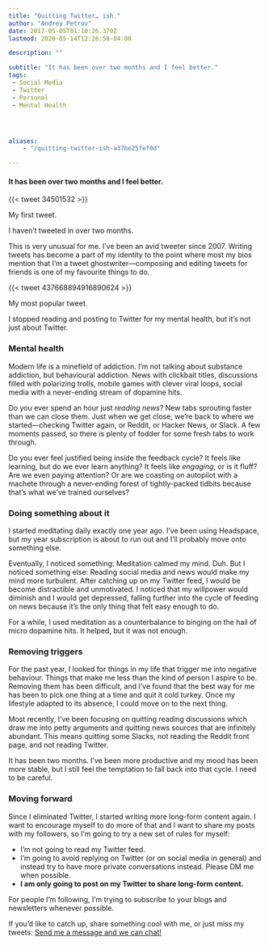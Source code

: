```yaml
---
title: "Quitting Twitter… ish."
author: "Andrey Petrov"
date: 2017-05-05T01:10:26.379Z
lastmod: 2020-05-14T12:26:58-04:00

description: ""

subtitle: "It has been over two months and I feel better."
tags:
 - Social Media
 - Twitter
 - Personal
 - Mental Health




aliases:
    - "/quitting-twitter-ish-a37be25fef0d"

---
```


#### It has been over two months and I feel better.

{{< tweet 34501532 >}}

My first tweet.


I haven’t tweeted in over two months.

This is very unusual for me. I’ve been an avid tweeter since 2007. Writing tweets has become a part of my identity to the point where most my bios mention that I’m a tweet ghostwriter—composing and editing tweets for friends is one of my favourite things to do.

{{< tweet 437668894916890624 >}}

My most popular tweet.



I stopped reading and posting to Twitter for my mental health, but it’s not just about Twitter.

### Mental health

Modern life is a minefield of addiction. I’m not talking about substance addiction, but behavioural addiction. News with clickbait titles, discussions filled with polarizing trolls, mobile games with clever viral loops, social media with a never-ending stream of dopamine hits.

Do you ever spend an hour just _reading news_? New tabs sprouting faster than we can close them. Just when we get close, we’re back to where we started—checking Twitter again, or Reddit, or Hacker News, or Slack. A few moments passed, so there is plenty of fodder for some fresh tabs to work through.

Do you ever feel justified being inside the feedback cycle? It feels like learning, but do we ever learn anything? It feels like _engaging_, or is it fluff? Are we even paying attention? Or are we coasting on autopilot with a machete through a never-ending forest of tightly-packed tidbits because that’s what we’ve trained ourselves?

### Doing something about it

I started meditating daily exactly one year ago. I’ve been using Headspace, but my year subscription is about to run out and I’ll probably move onto something else.

Eventually, I noticed something: Meditation calmed my mind. Duh. But I noticed something else: Reading social media and news would make my mind more turbulent. After catching up on my Twitter feed, I would be become distractible and unmotivated. I noticed that my willpower would diminish and I would get depressed, falling further into the cycle of feeding on news because it’s the only thing that felt easy enough to do.

For a while, I used meditation as a counterbalance to binging on the hail of micro dopamine hits. It helped, but it was not enough.

### Removing triggers

For the past year, I looked for things in my life that trigger me into negative behaviour. Things that make me less than the kind of person I aspire to be. Removing them has been difficult, and I’ve found that the best way for me has been to pick one thing at a time and quit it cold turkey. Once my lifestyle adapted to its absence, I could move on to the next thing.

Most recently, I’ve been focusing on quitting reading discussions which draw me into petty arguments and quitting news sources that are infinitely abundant. This means quitting some Slacks, not reading the Reddit front page, and not reading Twitter.

It has been two months. I’ve been more productive and my mood has been more stable, but I still feel the temptation to fall back into that cycle. I need to be careful.

### Moving forward

Since I eliminated Twitter, I started writing more long-form content again. I want to encourage myself to do more of that and I want to share my posts with my followers, so I’m going to try a new set of rules for myself:

*   I’m not going to read my Twitter feed.
*   I’m going to avoid replying on Twitter (or on social media in general) and instead try to have more private conversations instead. Please DM me when possible.
*   **I am only going to post on my Twitter to share long-form content.**

For people I’m following, I’m trying to subscribe to your blogs and newsletters whenever possible.

If you’d like to catch up, share something cool with me, or just miss my tweets: [Send me a message and we can chat!](https://keybase.io/shazow)
